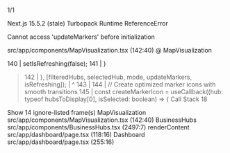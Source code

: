 

1/1

Next.js 15.5.2 (stale)
Turbopack
Runtime ReferenceError


Cannot access 'updateMarkers' before initialization

src/app/components/MapVisualization.tsx (142:40) @ MapVisualization


  140 |       setIsRefreshing(false);
  141 |     }
> 142 |   }, [filteredHubs, selectedHub, mode, updateMarkers, isRefreshing]);
      |                                        ^
  143 |
  144 |   // Create optimized marker icons with smooth transitions
  145 |   const createMarkerIcon = useCallback((hub: typeof hubsToDisplay[0], isSelected: boolean) => {
Call Stack
18

Show 14 ignore-listed frame(s)
MapVisualization
src/app/components/MapVisualization.tsx (142:40)
BusinessHubs
src/app/components/BusinessHubs.tsx (2497:7)
renderContent
src/app/dashboard/page.tsx (118:16)
Dashboard
src/app/dashboard/page.tsx (255:16)